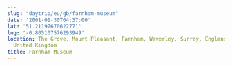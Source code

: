 ```yaml
---
slug: "daytrip/eu/gb/farnham-museum"
date: '2001-01-30T04:37:00'
lat: '51.21197670622771'
lng: '-0.805107576293949'
location: The Grove, Mount Pleasant, Farnham, Waverley, Surrey, England, GU9 7GB,
  United Kingdom
title: Farnham Museum
---
```



